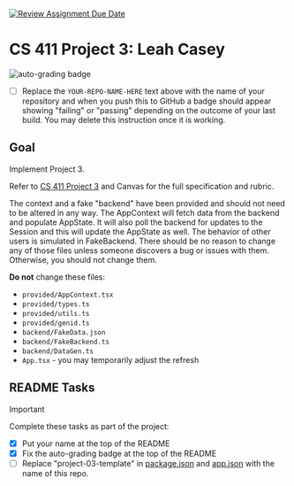 [![Review Assignment Due Date](https://classroom.github.com/assets/deadline-readme-button-24ddc0f5d75046c5622901739e7c5dd533143b0c8e959d652212380cedb1ea36.svg)](https://classroom.github.com/a/E1rFec9K)
# CS 411 Project 3: **Leah Casey**

![auto-grading badge](https://github.com/bsu-cs-jb/alcaseybsu/actions/workflows/classroom.yml/badge.svg)

- [ ] Replace the `YOUR-REPO-NAME-HERE` text above with the name of your
      repository and when you push this to GitHub a badge should appear showing
      "failing" or "passing" depending on the outcome of your last build. You
      may delete this instruction once it is working.

## Goal

Implement Project 3.

Refer to [CS 411 Project 3](https://bsu-cs-jb.github.io/cs-411-docs/project-03/)
and Canvas for the full specification and rubric.

The context and a fake "backend" have been provided and should not need to be
altered in any way. The AppContext will fetch data from the backend and populate
AppState. It will also poll the backend for updates to the Session and this will
update the AppState as well. The behavior of other users is simulated in
FakeBackend. There should be no reason to change any of those files unless
someone discovers a bug or issues with them. Otherwise, you should not change
them.

**Do not** change these files:

- `provided/AppContext.tsx`
- `provided/types.ts`
- `provided/utils.ts`
- `provided/genid.ts`
- `backend/FakeData.json`
- `backend/FakeBackend.ts`
- `backend/DataGen.ts`
- `App.tsx` - you may temporarily adjust the refresh

## README Tasks

<!-- prettier-ignore-start -->
> [!IMPORTANT]
> Complete these tasks as part of the project:
<!-- prettier-ignore-end -->

- [x] Put your name at the top of the README
- [x] Fix the auto-grading badge at the top of the README
- [ ] Replace "project-03-template" in [package.json](package.json) and
      [app.json](app.json) with the name of this repo.
